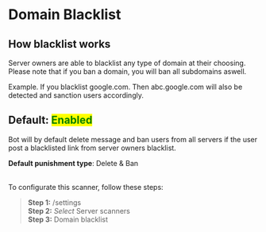 # Domain Blacklist

## How blacklist works

Server owners are able to blacklist any type of domain at their choosing. Please note that if you ban a domain, you will ban all subdomains aswell.&#x20;

Example. If you blacklist google.com. Then abc.google.com will also be detected and sanction users accordingly.

## Default: <mark style="color:green;">Enabled</mark>

Bot will by default delete message and ban users from all servers if the user post a blacklisted link from server owners blacklist.

**Default punishment type**: Delete & Ban

\
To configurate this scanner, follow these steps:

> **Step 1:** /settings\
> **Step 2:** _Select_ Server scanners\
> **Step 3:** Domain blacklist
